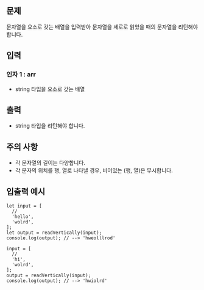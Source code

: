 ## 문제

문자열을 요소로 갖는 배열을 입력받아 문자열을 세로로 읽었을 때의 문자열을 리턴해야 합니다.

## 입력

### 인자 1 : arr
- string 타입을 요소로 갖는 배열

## 출력

- string 타입을 리턴해야 합니다.

## 주의 사항
- 각 문자열의 길이는 다양합니다.
- 각 문자의 위치를 행, 열로 나타낼 경우, 비어있는 (행, 열)은 무시합니다.


## 입출력 예시

```
let input = [
  //
  'hello',
  'wolrd',
];
let output = readVertically(input);
console.log(output); // --> 'hweolllrod'

input = [
  //
  'hi',
  'wolrd',
];
output = readVertically(input);
console.log(output); // --> 'hwiolrd'

```